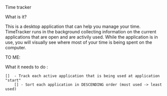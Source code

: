 Time tracker

What is it?

This is a desktop application that can help you manage your time. TimeTracker runs in the background collecting information on the current applications that are open and are activily used. While the application is in use, you will visually see where most of your time is being spent on the computer.






TO ME:

What it needs to do :

    []  - Track each active application that is being used at application "start"
        [] - Sort each application in DESCENDING order (most used -> least used)
        
         